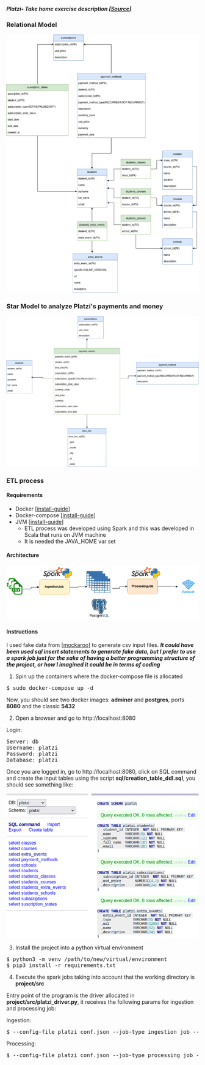 
***Platzi- Take home exercise description [[Source](https://github.com/PlatziDev/Data-Engineer-Test/blob/master/README.md)]***
### Relational Model

![image info](project/doc/diagram-relational_model.png?raw=true)

### Star Model to analyze Platzi's payments and money
![image info](project/doc/diagram-star_model.png?raw=true)

### ETL process
#### Requirements
- Docker [[install-guide](https://docs.docker.com/engine/install/)]
- Docker-compose [[install-guide](https://docs.docker.com/compose/install/)]
- JVM [[install-guide](https://sdkman.io/install)]
  * ETL process was developed using Spark and this was developed in Scala that runs on JVM machine
  * It is needed the JAVA_HOME var set
#### Architecture
![image info](project/doc/diagram-architecture.png)
#### Instructions
I used fake data from [[mockaroo](https://www.mockaroo.com/)] to generate csv input files. ***It could have been used sql insert statements to generate fake data, but I prefer to use a spark job just for the sake of having a better programming structure of the project, or how I imagined it could be in terms of coding***

1. Spin up the containers where the docker-compose file is allocated
<pre>
$ sudo docker-compose up -d
</pre>

Now, you should see two docker images: **adminer** and **postgres**, ports **8080** and the classic **5432** 

2. Open a browser and go to http://localhost:8080

Login:
<pre>
Server: db
Username: platzi   
Password: platzi
Database: platzi
</pre>
Once you are logged in, go to http://localhost:8080, click on SQL command and create the input tables using the script **sql/creation_table_ddl.sql**, you should see something like:

![image info](project/doc/db_general_view.png?raw=true)

3. Install the project into a python virtual environment
<pre>
$ python3 -m venv /path/to/new/virtual/environment
$ pip3 install -r requirements.txt 
</pre>

4. Execute the spark jobs taking into account that the working directory is **project/src** 

Entry point of the program is the driver allocated in **project/src/platzi_driver.py**, it receives the following params for ingestion and processing job:

Ingestion:
<pre>
$ --config-file platzi_conf.json --job-type ingestion_job --app-name app_ingestion
</pre>
Processing:
<pre>
$ --config-file platzi_conf.json --job-type processing_job --app-name app_processing
</pre>
